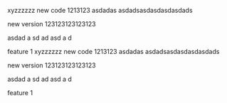 xyzzzzzz
new code 1213123
asdadas
asdadsasdasdasdasdads

new version 123123123123123

asdad
a
sd
ad
asd
a
d




feature 1
xyzzzzzz
new code 1213123
asdadas
asdadsasdasdasdasdads

new version 123123123123123

asdad
a
sd
ad
asd
a
d




feature 1